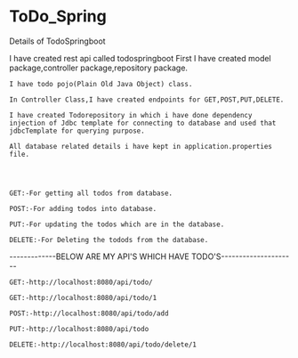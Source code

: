 # ToDo_Spring
Details of TodoSpringboot
 
I have created rest api called todospringboot
    First I have created model package,controller package,repository package.  
 
    I have todo pojo(Plain Old Java Object) class.  
 
    In Controller Class,I have created endpoints for GET,POST,PUT,DELETE.  
 
    I have created Todorepository in which i have done dependency injection of Jdbc template for connecting to database and used that jdbcTemplate for querying purpose.  
 
    All database related details i have kept in application.properties file.  
 
  
 
 
    GET:-For getting all todos from database.  
 
    POST:-For adding todos into database.  
 
    PUT:-For updating the todos which are in the database.  
 
    DELETE:-For Deleting the todods from the database.  
 
  
 
-------------BELOW ARE MY API'S WHICH HAVE TODO'S---------------------
 
 
    GET:-http://localhost:8080/api/todo/
 
    GET:-http://localhost:8080/api/todo/1  
 
    POST:-http://localhost:8080/api/todo/add
 
    PUT:-http://localhost:8080/api/todo
 
    DELETE:-http://localhost:8080/api/todo/delete/1  
